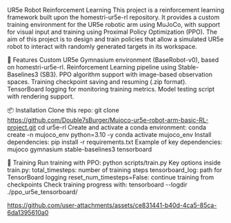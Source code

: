 UR5e Robot Reinforcement Learning This project is a reinforcement learning framework built upon the homestri-ur5e-rl repository. It provides a custom training environment for the UR5e robotic arm using MuJoCo, with support for visual input and training using Proximal Policy Optimization (PPO). The aim of this project is to design and train policies that allow a simulated UR5e robot to interact with randomly generated targets in its workspace.

🔧 Features Custom UR5e Gymnasium environment (BaseRobot-v0), based on homestri-ur5e-rl. Reinforcement Learning pipeline using Stable-Baselines3 (SB3). PPO algorithm support with image-based observation spaces. Training checkpoint saving and resuming (.zip format). TensorBoard logging for monitoring training metrics. Model testing script with rendering support.

📦 Installation Clone this repo: git clone https://github.com/Double7sBurger/Mujoco-ur5e-robot-arm-basic-RL-project.git cd ur5e-rl Create and activate a conda environment: conda create -n mujoco_env python=3.10 -y conda activate mujoco_env Install dependencies: pip install -r requirements.txt Example of key dependencies: mujoco gymnasium stable-baselines3 tensorboard

🚀 Training Run training with PPO: python scripts/train.py Key options inside train.py: total_timesteps: number of training steps tensorboard_log: path for TensorBoard logging reset_num_timesteps=False: continue training from checkpoints Check training progress with: tensorboard --logdir ./ppo_ur5e_tensorboard/




https://github.com/user-attachments/assets/ce831441-b40d-4ca5-85ca-6da1395610a0

